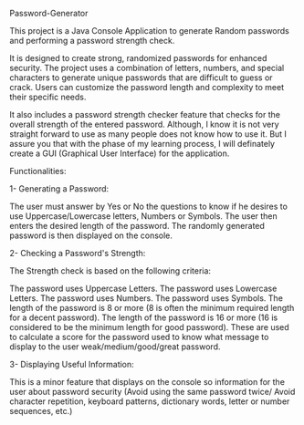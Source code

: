 Password-Generator

This project is a Java Console Application to generate Random passwords and performing a password strength check.

It is designed to create strong, randomized passwords for enhanced security. The project uses a combination of letters, numbers, and special characters to generate unique passwords that are difficult to guess or crack. Users can customize the password length and complexity to meet their specific needs.

It also includes a password strength checker feature that checks for the overall strength of the entered password. Although, I know it is not very straight forward to use as many people does not know how to use it. But I assure you that with the phase of my learning process, I will definately create a GUI (Graphical User Interface) for the application.

Functionalities:

1- Generating a Password:

The user must answer by Yes or No the questions to know if he desires to use Uppercase/Lowercase letters, Numbers or Symbols.
The user then enters the desired length of the password.
The randomly generated password is then displayed on the console.

2- Checking a Password's Strength:

The Strength check is based on the following criteria:

The password uses Uppercase Letters.
The password uses Lowercase Letters.
The password uses Numbers.
The password uses Symbols.
The length of the password is 8 or more (8 is often the minimum required length for a decent password).
The length of the password is 16 or more (16 is considered to be the minimum length for good password).
These are used to calculate a score for the password used to know what message to display to the user weak/medium/good/great password.

3- Displaying Useful Information:

This is a minor feature that displays on the console so information for the user about password security (Avoid using the same password twice/ Avoid character repetition, keyboard patterns, dictionary words, letter or number sequences, etc.)

